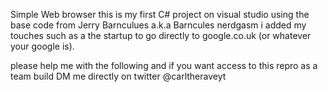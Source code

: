 Simple Web browser
this is my first C# project on visual studio
using the base code from Jerry Barnculues a.k.a Barncules nerdgasm i added my touches such as a the startup to go directly to google.co.uk (or whatever your google is).

please help me with the following and if you want access to this repro as a team build DM me directly on twitter @carltheraveyt
